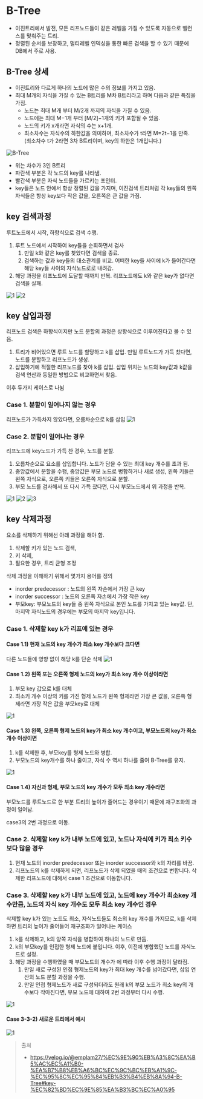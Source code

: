 # B-Tree

- 이진트리에서 발전, 모든 리프노드들이 같은 레벨을 가질 수 있도록 자동으로 밸런스를 맞춰주는 트리.
- 정렬된 순서를 보장하고, 멀티레벨 인덱싱을 통한 빠른 검색을 할 수 있기 때문에 DB에서 주로 사용.

## B-Tree 상세

- 이진트리와 다르게 하나의 노드에 많은 수의 정보를 가지고 있음.
- 최대 M개의 자식을 가질 수 있는 B트리를 M차 B트리라고 하며 다음과 같은 특징을 가짐.
  - 노드는 최대 M개 부터 M/2개 까지의 자식을 가질 수 있음.
  - 노드에는 최대 M−1개 부터 [M/2]−1개의 키가 포함될 수 있음.
  - 노드의 키가 x개라면 자식의 수는 x+1개.
  - 최소차수는 자식수의 하한값을 의미하며, 최소차수가 t라면 M=2t−1을 만족. (최소차수 t가 2라면 3차 B트리이며, key의 하한은 1개입니다.)

![B-Tree](https://velog.velcdn.com/images%2Femplam27%2Fpost%2Fddbae2c9-da94-457d-bad8-77ff6791255b%2FB%ED%8A%B8%EB%A6%AC%20%EA%B8%B0%EB%B3%B8%20%ED%98%95%ED%83%9C.png)

- 위는 차수가 3인 B트리
- 파란색 부분은 각 노드의 key를 나타냄.
- 빨간색 부분은 자식 노드들을 가르키는 포인터.
- key들은 노드 안에서 항상 정렬된 값을 가지며, 이진검색 트리처럼 각 key들의 왼쪽 자식들은 항상 key보다 작은 값을, 오른쪽은 큰 값을 가짐.

## key 검색과정

루트노드에서 시작, 하향식으로 검색 수행.

1. 루트 노드에서 시작하여 key들을 순회하면서 검사
   1. 만일 k와 같은 key를 찾았다면 검색을 종료.
   2. 검색하는 값과 key들의 대소관계를 비교. 어떠한 key들 사이에 k가 들어간다면 해당 key들 사이의 자식노드로로 내려감.
2. 해당 과정을 리프노드에 도달할 때까지 반복. 리프노드에도 k와 같은 key가 없다면 검색을 실패.

![1](https://velog.velcdn.com/images%2Femplam27%2Fpost%2Fb7df8287-2524-4ec0-ad03-b969a8830c8e%2FB%ED%8A%B8%EB%A6%AC%20%EA%B2%80%EC%83%89%201.png)
![2](https://velog.velcdn.com/images%2Femplam27%2Fpost%2Fe20bdef7-e106-4c89-9560-d7f57154dce1%2FB%ED%8A%B8%EB%A6%AC%20%EA%B2%80%EC%83%89%202.png)

## key 삽입과정

리프노드 검색은 하향식이지만 노드 분할의 과정은 상향식으로 이루어진다고 볼 수 있음.

1. 트리가 비어있으면 루트 노드를 할당하고 k를 삽입. 만일 루트노드가 가득 찼다면, 노드를 분할하고 리프노드가 생성.
2. 삽입하기에 적절한 리프노드를 찾아 k를 삽입. 삽입 위치는 노드의 key값과 k값을 검색 연산과 동일한 방법으로 비교하면서 찾음.

이후 두가지 케이스로 나뉨

### Case 1. 분할이 일어나지 않는 경우

리프노드가 가득차지 않았다면, 오름차순으로 k를 삽입
![1](https://velog.velcdn.com/images%2Femplam27%2Fpost%2F95b4c5c3-c267-4423-865e-778a68ad4a50%2FB%ED%8A%B8%EB%A6%AC%20%EC%82%BD%EC%9E%85%201-1.png)

### Case 2. 분할이 일어나는 경우

리프노드에 key노드가 가득 찬 경우, 노드를 분할.

1. 오름차순으로 요소를 삽입합니다. 노드가 담을 수 있는 최대 key 개수를 초과 됨.
2. 중앙값에서 분할을 수행, 중앙값은 부모 노드로 병합하거나 새로 생성, 왼쪽 키들은 왼쪽 자식으로, 오른쪽 키들은 오른쪽 자식으로 분할.
3. 부모 노드를 검사해서 또 다시 가득 찼다면, 다시 부모노드에서 위 과정을 반복.

![1](https://velog.velcdn.com/images%2Femplam27%2Fpost%2F4b5003e5-55de-441c-a3ee-15e4db7a2abd%2FB%ED%8A%B8%EB%A6%AC%20%EC%82%BD%EC%9E%85%202-1.png)
![2](https://velog.velcdn.com/images%2Femplam27%2Fpost%2F13ab96a4-04cc-42a7-bb01-eac1276bdf67%2FB%ED%8A%B8%EB%A6%AC%20%EC%82%BD%EC%9E%85%202-2.png)
![3](https://velog.velcdn.com/images%2Femplam27%2Fpost%2Fd99cdbc8-c5b4-4667-be7d-2589adca45e8%2FB%ED%8A%B8%EB%A6%AC%20%EC%82%BD%EC%9E%85%202-3.png)

## key 삭제과정

요소를 삭제하기 위해선 아래 과정을 해야 함.

1. 삭제할 키가 있는 노드 검색,
2. 키 삭제,
3. 필요한 경우, 트리 균형 조정

삭제 과정을 이해하기 위해서 몇가지 용어를 정의

- inorder predecessor : 노드의 왼쪽 자손에서 가장 큰 key
- inorder successor : 노드의 오른쪽 자손에서 가장 작은 key
- 부모key: 부모노드의 key들 중 왼쪽 자식으로 본인 노드를 가지고 있는 key값. 단, 마지막 자식노드의 경우에는 부모의 마지막 key입니다.

### Case 1. 삭제할 key k가 리프에 있는 경우

#### Case 1.1) 현재 노드의 key 개수가 최소 key 개수보다 크다면

다른 노드들에 영향 없이 해당 k를 단순 삭제
![1](https://velog.velcdn.com/images%2Femplam27%2Fpost%2Fe0e2045e-33a2-439f-a781-f6f9af8d0b66%2FB%ED%8A%B8%EB%A6%AC%20%EC%82%AD%EC%A0%9C%201-1.png)

#### Case 1.2) 왼쪽 또는 오른쪽 형제 노드의 key가 최소 key 개수 이상이라면

1. 부모 key 값으로 k를 대체
2. 최소키 개수 이상의 키를 가진 형제 노드가 왼쪽 형제라면 가장 큰 값을, 오른쪽 형제라면 가장 작은 값을 부모key로 대체

![1](https://velog.velcdn.com/images%2Femplam27%2Fpost%2F8e7b0f78-ae26-48df-8925-47171c588c48%2FB%ED%8A%B8%EB%A6%AC%20%EC%82%AD%EC%A0%9C%201-2.png)

#### Case 1.3) 왼쪽, 오른쪽 형제 노드의 key가 최소 key 개수이고, 부모노드의 key가 최소개수 이상이면

1. k를 삭제한 후, 부모key를 형제 노드와 병합.
2. 부모노드의 key개수를 하나 줄이고, 자식 수 역시 하나를 줄여 B-Tree를 유지.

![1](https://velog.velcdn.com/images%2Femplam27%2Fpost%2Fdde5e5ae-892c-4d1c-9299-4710023f7531%2FB%ED%8A%B8%EB%A6%AC%20%EC%82%AD%EC%A0%9C%201-3.png)

#### Case 1.4) 자신과 형제, 부모 노드의 key 개수가 모두 최소 key 개수라면

부모노드를 루트노드로 한 부분 트리의 높이가 줄어드는 경우이기 때문에 재구조화의 과정이 일어남.

case3의 2번 과정으로 이동.

### Case 2. 삭제할 key k가 내부 노드에 있고, 노드나 자식에 키가 최소 키수보다 많을 경우

1. 현재 노드의 inorder predecessor 또는 inorder successor와 k의 자리를 바꿈.
2. 리프노드의 k를 삭제하게 되면, 리프노드가 삭제 되었을 때의 조건으로 변합니다. 삭제한 리프노드에 대해서 case 1 조건으로 이동합니다.

### Case 3. 삭제할 key k가 내부 노드에 있고, 노드에 key 개수가 최소key 개수만큼, 노드의 자식 key 개수도 모두 최소 key 개수인 경우

삭제할 key k가 있는 노드도 최소, 자식노드들도 최소의 key 개수를 가지므로, k를 삭제하면 트리의 높이가 줄어들어 재구조화가 일어나는 케이스

1. k를 삭제하고, k의 양쪽 자식을 병합하여 하나의 노드로 만듬.
2. k의 부모key를 인접한 형제 노드에 붙입니다. 이후, 이전에 병합했던 노드를 자식노드로 설정.
3. 해당 과정을 수행하였을 때 부모노드의 개수가 에 따라 이후 수행 과정이 달라짐.
   1. 만일 새로 구성된 인접 형제노드의 key가 최대 key 개수를 넘어갔다면, 삽입 연산의 노드 분할 과정을 수행.
   2. 만일 인접 형제노드가 새로 구성되더라도 원래 k의 부모 노드가 최소 key의 개수보다 작아진다면, 부모 노드에 대하여 2번 과정부터 다시 수행.

![1](https://velog.velcdn.com/images%2Femplam27%2Fpost%2F84dbc50f-fff4-4207-8e27-a34b9043f798%2FB%ED%8A%B8%EB%A6%AC%20%EC%82%AD%EC%A0%9C%203-1.png)

#### Case 3-3-2) 새로운 트리에서 예시

![1](https://velog.velcdn.com/images%2Femplam27%2Fpost%2Fe2f82f30-2f9c-4177-a908-1b5333f8e9d6%2FB%ED%8A%B8%EB%A6%AC%20%EC%82%AD%EC%A0%9C%203-2.png)

> 출처
>
> - https://velog.io/@emplam27/%EC%9E%90%EB%A3%8C%EA%B5%AC%EC%A1%B0-%EA%B7%B8%EB%A6%BC%EC%9C%BC%EB%A1%9C-%EC%95%8C%EC%95%84%EB%B3%B4%EB%8A%94-B-Tree#key-%EC%82%BD%EC%9E%85%EA%B3%BC%EC%A0%95

